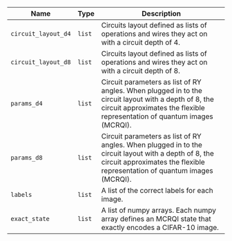 |Name|Type|Description|
|-|-|-|
|`circuit_layout_d4`|`list`|Circuits layout defined as lists of operations and wires they act on with a circuit depth of 4.|
|`circuit_layout_d8`|`list`|Circuits layout defined as lists of operations and wires they act on with a circuit depth of 8.|
|`params_d4`|`list`|Circuit parameters as list of RY angles. When plugged in to the circuit layout with a depth of 8, the circuit approximates the flexible representation of quantum images (MCRQI).|
|`params_d8`|`list`|Circuit parameters as list of RY angles. When plugged in to the circuit layout with a depth of 8, the circuit approximates the flexible representation of quantum images (MCRQI).|
|`labels`|`list`|A list of the correct labels for each image.|
|`exact_state`|`list`|A list of numpy arrays. Each numpy array defines an MCRQI state that exactly encodes a CIFAR-10 image.|